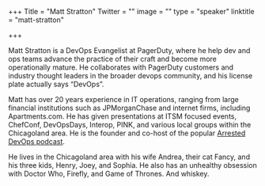 +++
Title = "Matt Stratton"
Twitter = ""
image = ""
type = "speaker"
linktitle = "matt-stratton"

+++

Matt Stratton is a DevOps Evangelist at PagerDuty, where he help dev and ops teams advance the practice of their craft and become more operationally mature. He collaborates with PagerDuty customers and industry thought leaders in the broader devops community, and his license plate actually says “DevOps”.

Matt has over 20 years experience in IT operations, ranging from large financial institutions such as JPMorganChase and internet firms, including Apartments.com. He has given presentations at ITSM focused events, ChefConf, DevOpsDays, Interop, PINK, and various local groups within the Chicagoland area. He is the founder and co-host of the popular [Arrested DevOps podcast](https://www.arresteddevops.com).

He lives in the Chicagoland area with his wife Andrea, their cat Fancy, and his three kids, Henry, Joey, and Sophia. He also has an unhealthy obsession with Doctor Who, Firefly, and Game of Thrones. And whiskey.